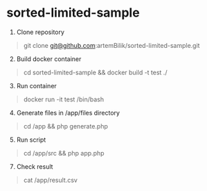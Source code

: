 # sorted-limited-sample

1. Clone repository
> git clone git@github.com:artemBilik/sorted-limited-sample.git
2. Build docker container
> cd sorted-limited-sample && docker build -t test ./
3. Run container
> docker run -it test /bin/bash
4. Generate files in /app/files directory 
> cd /app && php generate.php
5. Run script
> cd /app/src && php app.php
7.  Check result
> cat /app/result.csv
